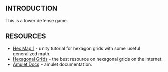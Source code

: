 
## INTRODUCTION

This is a tower defense game.


## RESOURCES

* [Hex Map 1](https://catlikecoding.com/unity/tutorials/hex-map/) - unity tutorial for hexagon grids with some useful generalized math.
* [Hexagonal Grids](https://redblobgames.com/grids/hexagons) - the best resource on hexagonal grids on the internet.
* [Amulet Docs](http://amulet.xyz/doc) - amulet documentation.

